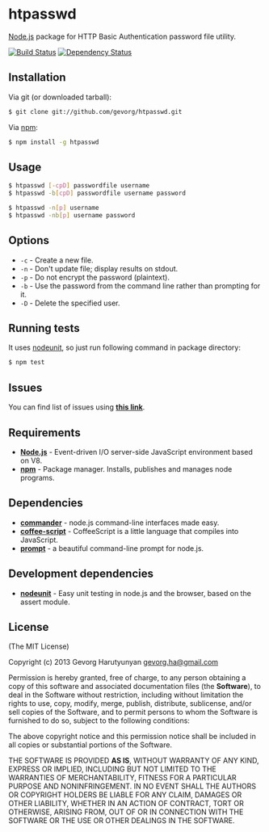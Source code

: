 # htpasswd
[Node.js](http://nodejs.org/) package for HTTP Basic Authentication password file utility.

[![Build Status](https://api.travis-ci.org/gevorg/htpasswd.png)](https://travis-ci.org/gevorg/htpasswd)
[![Dependency Status](https://david-dm.org/gevorg/htpasswd.png)](https://david-dm.org/gevorg/htpasswd)

## Installation

Via git (or downloaded tarball):

```bash
$ git clone git://github.com/gevorg/htpasswd.git
```
Via [npm](http://npmjs.org/):

```bash
$ npm install -g htpasswd
```	
## Usage

```bash
$ htpasswd [-cpD] passwordfile username
$ htpasswd -b[cpD] passwordfile username password

$ htpasswd -n[p] username
$ htpasswd -nb[p] username password
```	

## Options

 - `-c` - Create a new file.
 - `-n` - Don't update file; display results on stdout.
 - `-p` - Do not encrypt the password (plaintext).
 - `-b` - Use the password from the command line rather than prompting for it.
 - `-D` - Delete the specified user.

## Running tests

It uses [nodeunit](https://github.com/caolan/nodeunit/), so just run following command in package directory:

```bash
$ npm test
```

## Issues

You can find list of issues using **[this link](http://github.com/gevorg/htpasswd/issues)**.

## Requirements

 - **[Node.js](http://nodejs.org)** - Event-driven I/O server-side JavaScript       environment based on V8.
 - **[npm](http://npmjs.org)** - Package manager. Installs, publishes and manages   node programs.

## Dependencies

 - **[commander](https://github.com/visionmedia/commander.js/)** - node.js command-line interfaces made easy.
 - **[coffee-script](http://coffeescript.org/)** - CoffeeScript is a little language that compiles into JavaScript.
 - **[prompt](https://github.com/flatiron/prompt)** - a beautiful command-line prompt for node.js.

## Development dependencies

 - **[nodeunit](https://github.com/caolan/nodeunit/)** - Easy unit testing in node.js and the browser, based on the assert module.

## License

(The MIT License)

Copyright (c) 2013 Gevorg Harutyunyan <gevorg.ha@gmail.com>

Permission is hereby granted, free of charge, to any person obtaining a copy of this software and associated documentation files (the **Software**), to deal in the Software without restriction, including without limitation the rights to use, copy, modify, merge, publish, distribute, sublicense, and/or sell copies of the Software, and to permit persons to whom the Software is furnished to do so, subject to the following conditions:

The above copyright notice and this permission notice shall be included in all copies or substantial portions of the Software.

THE SOFTWARE IS PROVIDED **AS IS**, WITHOUT WARRANTY OF ANY KIND, EXPRESS OR IMPLIED, INCLUDING BUT NOT LIMITED TO THE WARRANTIES OF MERCHANTABILITY, FITNESS FOR A PARTICULAR PURPOSE AND NONINFRINGEMENT. IN NO EVENT SHALL THE AUTHORS OR COPYRIGHT HOLDERS BE LIABLE FOR ANY CLAIM, DAMAGES OR OTHER LIABILITY, WHETHER IN AN ACTION OF CONTRACT, TORT OR OTHERWISE, ARISING FROM, OUT OF OR IN CONNECTION WITH THE SOFTWARE OR THE USE OR OTHER DEALINGS IN THE SOFTWARE.
